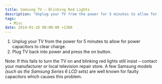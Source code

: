 ```yaml
---
title: Samsung TV – Blinking Red Lights
description: "Unplug your TV from the power for 5 minutes to allow for power capacitors to clear charge."
tags:
  - Misc
date: 2014-01-26 00:00:00 +1300
---
```

  1. Unplug your TV from the power for 5 minutes to allow for power capacitors to clear charge.
  2. Plug TV back into power and press the on button.

Note: If this fails to turn the TV on and blinking red lights still insist – contact your manufacturer or local television repair store. A few Samsung models _(such as the Samsung Series 6 LCD sets)_ are well known for faulty capacitors which causes this problem.
